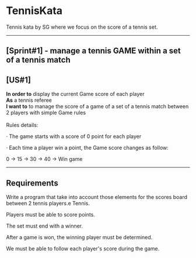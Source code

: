 # TennisKata
Tennis kata by SG where we focus on the score of a tennis set.

---

## [Sprint#1] - manage a tennis GAME within a set of a tennis match
## [US#1]
**In order to** display the current Game score of each player\
**As**  a tennis referee\
**I want to** to manage the score of a game of a set of a tennis match between 2 players with simple Game rules
<br>
<br>
Rules details:

·         The game starts with a score of 0 point for each player

·         Each time a player win a point, the Game score changes as follow:

0 -> 15 -> 30 -> 40 -> Win game

---

Requirements
---

Write a program that take into account those elements for the scores board between 2 tennis players.e Tennis.

 

Players must be able to score points.

The set must end with a winner.

After a game is won, the winning player must be determined.

We must be able to follow each player's score during the game.